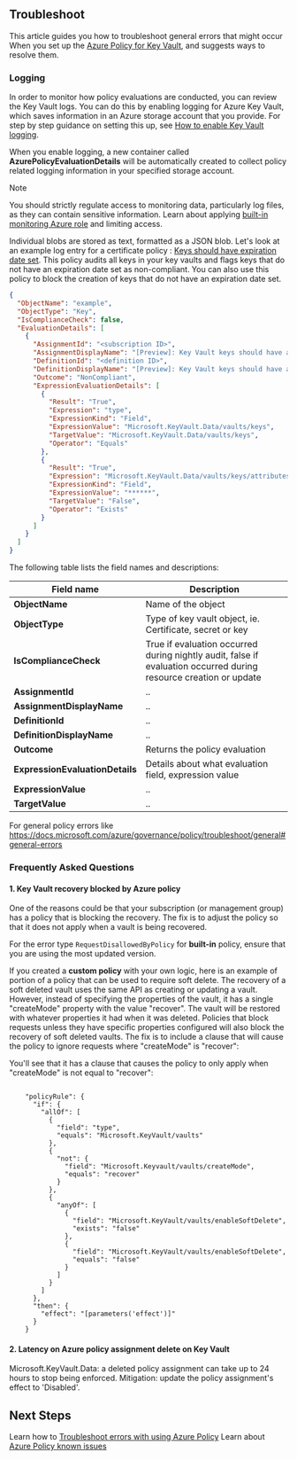 ## Troubleshoot

This article guides you how to troubleshoot general errors that might occur When you set up the [Azure Policy for Key Vault](./azure-policy.md), and suggests ways to resolve them.

### Logging

In order to monitor how policy evaluations are conducted, you can review the Key Vault logs. You can do this by enabling logging for Azure Key Vault, which saves information in an Azure storage account that you provide. For step by step guidance on setting this up, see [How to enable Key Vault logging](howto-logging.md).

When you enable logging, a new container called **AzurePolicyEvaluationDetails** will be automatically created to collect policy related logging information in your specified storage account. 

> [!NOTE]
> You should strictly regulate access to monitoring data, particularly log files, as they can contain sensitive information. Learn about applying [built-in monitoring Azure role](https://docs.microsoft.com/azure/azure-monitor/roles-permissions-security) and limiting access.
> 
> 

Individual blobs are stored as text, formatted as a JSON blob. 
Let's look at an example log entry for a certificate policy : [Keys should have expiration date set](https://docs.microsoft.com/azure/key-vault/general/azure-policy?tabs=keys#secrets-should-have-expiration-date-set-preview). This policy audits all keys in your key vaults and flags keys that do not have an expiration date set as non-compliant. You can also use this policy to block the creation of keys that do not have an expiration date set.

```json
{
  "ObjectName": "example",
  "ObjectType": "Key",
  "IsComplianceCheck": false,
  "EvaluationDetails": [
    {
      "AssignmentId": "<subscription ID>",
      "AssignmentDisplayName": "[Preview]: Key Vault keys should have an expiration date",
      "DefinitionId": "<definition ID>",
      "DefinitionDisplayName": "[Preview]: Key Vault keys should have an expiration date",
      "Outcome": "NonCompliant",
      "ExpressionEvaluationDetails": [
        {
          "Result": "True",
          "Expression": "type",
          "ExpressionKind": "Field",
          "ExpressionValue": "Microsoft.KeyVault.Data/vaults/keys",
          "TargetValue": "Microsoft.KeyVault.Data/vaults/keys",
          "Operator": "Equals"
        },
        {
          "Result": "True",
          "Expression": "Microsoft.KeyVault.Data/vaults/keys/attributes.expiresOn",
          "ExpressionKind": "Field",
          "ExpressionValue": "******",
          "TargetValue": "False",
          "Operator": "Exists"
        }
      ]
    }
  ]
}
```

The following table lists the field names and descriptions:

| Field name | Description |
| --- | --- |
| **ObjectName** |Name of the object |
| **ObjectType** |Type of key vault object, ie. Certificate, secret or key |
| **IsComplianceCheck** |True if evaluation occurred during nightly audit, false if evaluation occurred during resource creation or update |
| **AssignmentId** | .. |
| **AssignmentDisplayName** |.. |
| **DefinitionId** | .. |
| **DefinitionDisplayName** |.. |
| **Outcome** | Returns the policy evaluation |
| **ExpressionEvaluationDetails** | Details about what evaluation field, expression value |
| **ExpressionValue** | .. |
| **TargetValue** | .. |

For general policy errors like https://docs.microsoft.com/azure/governance/policy/troubleshoot/general#general-errors


### Frequently Asked Questions

#### 1. Key Vault recovery blocked by Azure policy

One of the reasons could be that your subscription (or management group) has a policy that is blocking the recovery. The fix is to adjust the policy so that it does not apply when a vault is being recovered.

For the error type ```RequestDisallowedByPolicy``` for **built-in** policy, ensure that you are using the most updated version. 

If you created a **custom policy** with your own logic, here is an example of portion of a policy that can be used to require soft delete. The recovery of a soft deleted vault uses the same API as creating or updating a vault. However, instead of specifying the properties of the vault, it has a single "createMode" property with the value "recover". The vault will be restored with whatever properties it had when it was deleted. Policies that block requests unless they have specific properties configured will also block the recovery of soft deleted vaults. The fix is to include a clause that will cause the policy to ignore requests where "createMode" is "recover":

You'll see that it has a clause that causes the policy to only apply when "createMode" is not equal to "recover":

```

    "policyRule": { 
      "if": {
        "allOf": [
          {
            "field": "type",
            "equals": "Microsoft.KeyVault/vaults"
          }, 
          {
            "not": {
              "field": "Microsoft.Keyvault/vaults/createMode",
              "equals": "recover"
            }
          },
          {
            "anyOf": [
              {
                "field": "Microsoft.KeyVault/vaults/enableSoftDelete",
                "exists": "false"
              },
              {
                "field": "Microsoft.KeyVault/vaults/enableSoftDelete",
                "equals": "false"
              }
            ]
          }
        ]
      },
      "then": {
        "effect": "[parameters('effect')]"
      }
    }
```

#### 2. Latency on Azure policy assignment delete on Key Vault 

Microsoft.KeyVault.Data: a deleted policy assignment can take up to 24 hours to stop being enforced. 
Mitigation: update the policy assignment's effect to 'Disabled'.


## Next Steps

Learn how to [Troubleshoot errors with using Azure Policy](https://docs.microsoft.com/azure/governance/policy/troubleshoot/general)
Learn about [Azure Policy known issues](https://github.com/azure/azure-policy#known-issues)